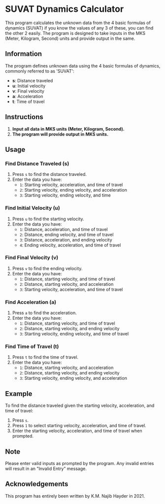 # SUVAT Dynamics Calculator

This program calculates the unknown data from the 4 basic formulas of dynamics (SUVAT) if you know the values of any 3 of these, you can find the other 2 easily. The program is designed to take inputs in the MKS (Meter, Kilogram, Second) units and provide output in the same.

## Information

The program defines unknown data using the 4 basic formulas of dynamics, commonly referred to as 'SUVAT':
- **s**: Distance traveled
- **u**: Initial velocity
- **v**: Final velocity
- **a**: Acceleration
- **t**: Time of travel

## Instructions

1. **Input all data in MKS units (Meter, Kilogram, Second).**
2. **The program will provide output in MKS units.**

## Usage

### Find Distance Traveled (s)

1. Press `s` to find the distance traveled.
2. Enter the data you have:
   - `1`: Starting velocity, acceleration, and time of travel
   - `2`: Starting velocity, ending velocity, and acceleration
   - `3`: Starting velocity, ending velocity, and time

### Find Initial Velocity (u)

1. Press `u` to find the starting velocity.
2. Enter the data you have:
   - `1`: Distance, acceleration, and time of travel
   - `2`: Distance, ending velocity, and time of travel
   - `3`: Distance, acceleration, and ending velocity
   - `4`: Ending velocity, acceleration, and time of travel

### Find Final Velocity (v)

1. Press `v` to find the ending velocity.
2. Enter the data you have:
   - `1`: Distance, starting velocity, and time of travel
   - `2`: Distance, starting velocity, and acceleration
   - `3`: Starting velocity, acceleration, and time of travel

### Find Acceleration (a)

1. Press `a` to find the acceleration.
2. Enter the data you have:
   - `1`: Distance, starting velocity, and time of travel
   - `2`: Distance, starting velocity, and ending velocity
   - `3`: Starting velocity, ending velocity, and time of travel

### Find Time of Travel (t)

1. Press `t` to find the time of travel.
2. Enter the data you have:
   - `1`: Distance, starting velocity, and acceleration
   - `2`: Distance, starting velocity, and ending velocity
   - `3`: Starting velocity, ending velocity, and acceleration

## Example

To find the distance traveled given the starting velocity, acceleration, and time of travel:
1. Press `s`.
2. Press `1` to select starting velocity, acceleration, and time of travel.
3. Enter the starting velocity, acceleration, and time of travel when prompted.

## Note

Please enter valid inputs as prompted by the program. Any invalid entries will result in an "Invalid Entry" message.

## Acknowledgements

This program has entirely been written by K.M. Najib Hayder in 2021.

